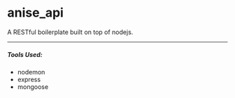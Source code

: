 # anise_api
A RESTful boilerplate built on top of nodejs.

------

##### Tools Used:

- nodemon
- express
- mongoose


